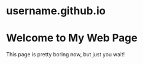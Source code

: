 # username.github.io
<html>
<head>
  <title>My Favorite Web Page</title>
</head>
<body>

  <h1>Welcome to My Web Page</h1>

  <p>
  This page is pretty boring now, but just you wait!
  </p>
  
</body>  
</html>
